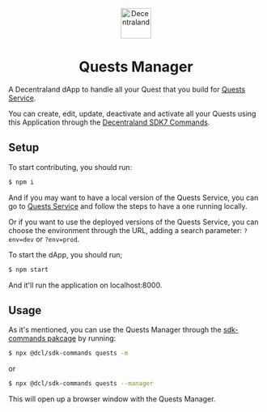 <p align="center">
  <a href="https://decentraland.org">
    <img alt="Decentraland" src="https://decentraland.org/images/logo.png" width="60" />
  </a>
</p>
<h1 align="center">
  Quests Manager
</h1>

A Decentraland dApp to handle all your Quest that you build for [Quests Service](https://github.com/decentraland/quests).

You can create, edit, update, deactivate and activate all your Quests using this Application through the [Decentraland SDK7 Commands](https://github.com/decentraland/js-sdk-toolchain).

## Setup

To start contributing, you should run:

```bash
$ npm i
```

And if you may want to have a local version of the Quests Service, you can go to [Quests Service](https://github.com/decentraland/quests) and follow the steps to have a one running locally.

Or if you want to use the deployed versions of the Quests Service, you can choose the environment through the URL, adding a search parameter: `?env=dev` or `?env=prod`.

To start the dApp, you should run;

```bash
$ npm start
```

And it'll run the application on localhost:8000.

## Usage

As it's mentioned, you can use the Quests Manager through the [sdk-commands pakcage](https://www.npmjs.com/package/@dcl/sdk-commands) by running:

```bash
$ npx @dcl/sdk-commands quests -m
```

or 

```bash
$ npx @dcl/sdk-commands quests --manager
```

This will open up a browser window with the Quests Manager.